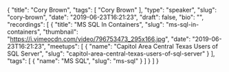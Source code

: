 {
  "title": "Cory Brown",
  "tags": [
    "Cory Brown"
  ],
  "type": "speaker",
  "slug": "cory-brown",
  "date": "2019-06-23T16:21:23",
  "draft": false,
  "bio": "",
  "recordings": [
    {
      "title": "MS SQL In Containers",
      "slug": "ms-sql-in-containers",
      "thumbnail": "https://i.vimeocdn.com/video/796753473_295x166.jpg",
      "date": "2019-06-23T16:21:23",
      "meetups": [
        {
          "name": "Capitol Area Central Texas Users of SQL Server",
          "slug": "capitol-area-central-texas-users-of-sql-server"
        }
      ],
      "tags": [
        {
          "name": "MS SQL",
          "slug": "ms-sql"
        }
      ]
    }
  ]
}
